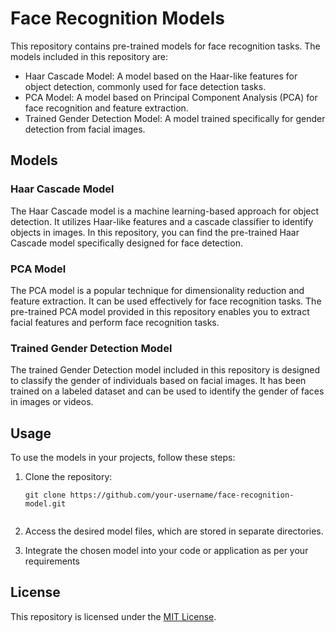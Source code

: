 # Face Recognition Models

This repository contains pre-trained models for face recognition tasks. The models included in this repository are:

- Haar Cascade Model: A model based on the Haar-like features for object detection, commonly used for face detection tasks.
- PCA Model: A model based on Principal Component Analysis (PCA) for face recognition and feature extraction.
- Trained Gender Detection Model: A model trained specifically for gender detection from facial images.

## Models

### Haar Cascade Model

The Haar Cascade model is a machine learning-based approach for object detection. It utilizes Haar-like features and a cascade classifier to identify objects in images. In this repository, you can find the pre-trained Haar Cascade model specifically designed for face detection.

### PCA Model

The PCA model is a popular technique for dimensionality reduction and feature extraction. It can be used effectively for face recognition tasks. The pre-trained PCA model provided in this repository enables you to extract facial features and perform face recognition tasks.

### Trained Gender Detection Model

The trained Gender Detection model included in this repository is designed to classify the gender of individuals based on facial images. It has been trained on a labeled dataset and can be used to identify the gender of faces in images or videos.

## Usage

To use the models in your projects, follow these steps:

1. Clone the repository:

   ```shell
   git clone https://github.com/your-username/face-recognition-model.git


2. Access the desired model files, which are stored in separate directories.

3. Integrate the chosen model into your code or application as per your requirements

## License
This repository is licensed under the [MIT License](LICENSE).

